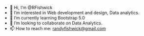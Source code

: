 - 👋 Hi, I’m @RFishwick
- 👀 I’m interested in Web development and design, Data analytics.
- 🌱 I’m currently learning Bootstrap 5.0
- 💞️ I’m looking to collaborate on Data Analytics.
- 📫 How to reach me: randyfishwick@gmail.com

<!---
RFishwick/RFishwick is a ✨ special ✨ repository because its `README.md` (this file) appears on your GitHub profile.
You can click the Preview link to take a look at your changes.
--->
